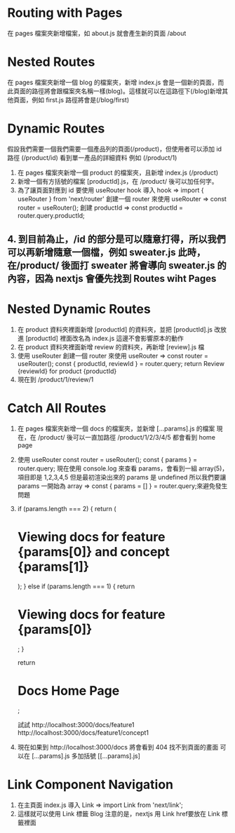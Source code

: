 # Routing with Pages

在 pages 檔案夾新增檔案，如 about.js 就會產生新的頁面 /about

# Nested Routes

在 pages 檔案夾新增一個 blog 的檔案夾，新增 index.js 會是一個新的頁面，而此頁面的路徑將會跟檔案夾名稱一樣(blog)。這樣就可以在這路徑下(/blog)新增其他頁面，例如 first.js 路徑將會是(/blog/first)

# Dynamic Routes

假設我們需要一個我們需要一個產品列的頁面(/product)，但使用者可以添加 id 路徑 (/product/id) 看到單一產品的詳細資料 例如 (/product/1)

1. 在 pages 檔案夾新增一個 product 的檔案夾，且新增 index.js (/product)
2. 新增一個有方括號的檔案 [productId].js，在 /product/ 後可以加任何字。
3. 為了讓頁面對應到 id 要使用 useRouter hook
   導入 hook => import { useRouter } from 'next/router'
   創建一個 router 來使用 useRouter => const router = useRouter();
   創建 productId => const productId = router.query.productId;

## 4. 到目前為止，/id 的部分是可以隨意打得，所以我們可以再新增隨意一個檔，例如 sweater.js 此時，在/product/ 後面打 sweater 將會導向 sweater.js 的內容，因為 nextjs 會優先找到 Routes wiht Pages

# Nested Dynamic Routes

1. 在 product 資料夾裡面新增 [productId] 的資料夾，並把 [productId].js 改放進 [productId] 裡面改名為 index.js 這邊不會影響原本的動作
2. 在 product 資料夾裡面新增 review 的資料夾，再新增 [review].js 檔
3. 使用 useRouter
   創建一個 router 來使用 useRouter => const router = useRouter();
   const { productId, reviewId } = router.query;
   return Review {reviewId} for product {productId}
4. 現在到 /product/1/review/1

# Catch All Routes

1. 在 pages 檔案夾新增一個 docs 的檔案夾，並新增 [...params].js 的檔案
   現在，在 /product/ 後可以一直加路徑 /product/1/2/3/4/5 都會看到 home page
2. 使用 useRouter
   const router = useRouter();
   const { params } = router.query;
   現在使用 console.log 來查看 params，會看到一組 array(5)，項目即是 1,2,3,4,5
   但是最初渲染出來的 params 是 undefined
   所以我們要讓 params 一開始為 array => const { params = [] } = router.query;來避免發生問題
3. if (params.length === 2) {
   return (
      <h1>
      Viewing docs for feature {params[0]} and concept {params[1]}
      </h1>
      );
   } else if (params.length === 1) {
      return <h1>Viewing docs for feature {params[0]}</h1>;
   }

   return <h1>Docs Home Page</h1>;

   試試 http://localhost:3000/docs/feature1
   http://localhost:3000/docs/feature1/concept1

4. 現在如果到 http://localhost:3000/docs 將會看到 404 找不到頁面的畫面
   可以在 [...params].js 多加括號 [[...params].js]

# Link Component Navigation

1. 在主頁面 index.js 導入 Link => import Link from 'next/link';
2. 這樣就可以使用 Link 標籤 <Link></Link>
   <Link href="/blog">
        <a>Blog</a>
   </Link>
   注意的是，nextjs 用 Link href要放在 Link 標籤裡面
